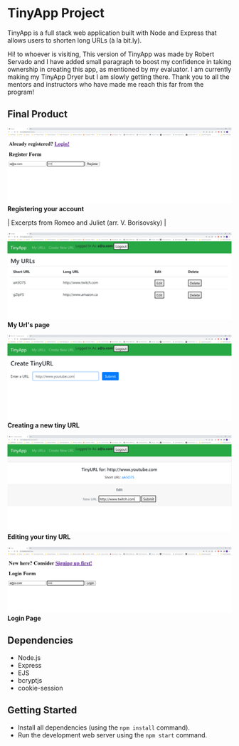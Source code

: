 # TinyApp Project

TinyApp is a full stack web application built with Node and Express that allows users to shorten long URLs (à la bit.ly).

Hi! to whoever is visiting, This version of TinyApp was made by Robert Servado and I have added small paragraph to boost my confidence in taking ownership in creating this app, as mentioned by my evaluator. I am currently making my TinyApp Dryer but I am slowly getting there. Thank you to all the mentors and instructors who have made me reach this far from the program!

## Final Product

!["Registering your account"](https://github.com/ArjayS/tinyapp/blob/master/docs/tinyApp_registration.PNG?raw=true)
<strong> Registering your account </strong>

| Excerpts from Romeo and Juliet (arr. V. Borisovsky) |

!["My URL's page"](https://github.com/ArjayS/tinyapp/blob/master/docs/tinyApp_myUrl.PNG?raw=true)
<strong> My Url's page </strong>

!["Creating a new tiny URL"](https://github.com/ArjayS/tinyapp/blob/master/docs/tinyApp_creatingNewUrl.PNG?raw=true)
<strong> Creating a new tiny URL </strong>

!["Editing your tiny URL"](https://github.com/ArjayS/tinyapp/blob/master/docs/tinyApp_editingExistingUrl.PNG?raw=true)
<strong> Editing your tiny URL </strong>

!["After logging out, you will be redirected to the login page"](https://github.com/ArjayS/tinyapp/blob/master/docs/tinyApp_login.PNG?raw=true)
<strong> Login Page </strong>

## Dependencies

- Node.js
- Express
- EJS
- bcryptjs
- cookie-session

## Getting Started

- Install all dependencies (using the `npm install` command).
- Run the development web server using the `npm start` command.

